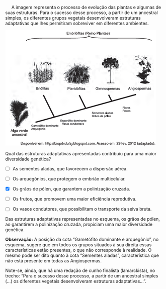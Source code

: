 

     A imagem representa o processo de evolução das plantas e algumas de suas estruturas. Para o sucesso desse processo, a partir de um ancestral simples, os diferentes grupos vegetais desenvolveram estruturas adaptativas que lhes permitiram sobreviver em diferentes ambientes.

![](a0ed2d4a-fb17-6265-5510-e37f0a9ebab3.png)

Qual das estruturas adaptativas apresentadas contribuiu para uma maior diversidade genética?



- [ ] As sementes aladas, que favorecem a dispersão aérea.
- [ ] Os arquegônios, que protegem o embrião multicelular.
- [x] Os grãos de pólen, que garantem a polinização cruzada.
- [ ] Os frutos, que promovem uma maior eficiência reprodutiva.
- [ ] Os vasos condutores, que possibilitam o transporte da seiva bruta.


Das estruturas adaptativas representadas no esquema, os grãos de pólen, ao garantirem a polinização cruzada, propiciam uma maior diversidade genética.

**Observação:** A posição da cota “Gametófito dominante e arquegônio”, no esquema, sugere que em todos os grupos situados à sua direita essas características estão presentes, o que não corresponde à realidade. O mesmo pode ser dito quanto à cota “Sementes aladas”, característica que não está presente em todas as Angiospermas.

Note-se, ainda, que há uma redação de cunho finalista (lamarckista), no trecho: “Para o sucesso desse processo, a partir de um ancestral simples (…) os diferentes vegetais desenvolveram estruturas adaptativas...”.

        